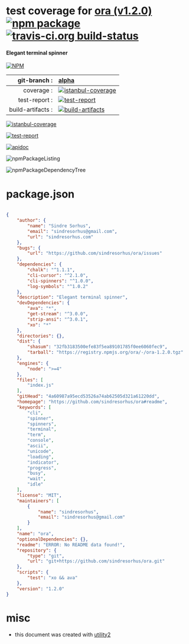 # test coverage for  [ora (v1.2.0)](https://github.com/sindresorhus/ora#readme)  [![npm package](https://img.shields.io/npm/v/npmtest-ora.svg?style=flat-square)](https://www.npmjs.org/package/npmtest-ora) [![travis-ci.org build-status](https://api.travis-ci.org/npmtest/node-npmtest-ora.svg)](https://travis-ci.org/npmtest/node-npmtest-ora)
#### Elegant terminal spinner

[![NPM](https://nodei.co/npm/ora.png?downloads=true)](https://www.npmjs.com/package/ora)

| git-branch : | [alpha](https://github.com/npmtest/node-npmtest-ora/tree/alpha)|
|--:|:--|
| coverage : | [![istanbul-coverage](https://npmtest.github.io/node-npmtest-ora/build/coverage.badge.svg)](https://npmtest.github.io/node-npmtest-ora/build/coverage.html/index.html)|
| test-report : | [![test-report](https://npmtest.github.io/node-npmtest-ora/build/test-report.badge.svg)](https://npmtest.github.io/node-npmtest-ora/build/test-report.html)|
| build-artifacts : | [![build-artifacts](https://npmtest.github.io/node-npmtest-ora/glyphicons_144_folder_open.png)](https://github.com/npmtest/node-npmtest-ora/tree/gh-pages/build)|

[![istanbul-coverage](https://npmtest.github.io/node-npmtest-ora/build/screenCapture.buildCustomOrg.browser.coverage.html.png)](https://npmtest.github.io/node-npmtest-ora/build/coverage.html/index.html)

[![test-report](https://npmtest.github.io/node-npmtest-ora/build/screenCapture.buildCustomOrg.browser.%252Fhome%252Ftravis%252Fbuild%252Fnpmtest%252Fnode-npmtest-ora%252Ftmp%252Fbuild%252Ftest-report.html.png)](https://npmtest.github.io/node-npmtest-ora/build/test-report.html)

[![apidoc](https://npmdoc.github.io/node-npmdoc-ora/build/screenCapture.buildApidoc.browser.%252Fhome%252Ftravis%252Fbuild%252Fnpmdoc%252Fnode-npmdoc-ora%252Ftmp%252Fbuild%252Fapidoc.html.png)](https://npmdoc.github.io/node-npmdoc-ora/build/apidoc.html)

![npmPackageListing](https://npmtest.github.io/node-npmtest-ora/build/screenCapture.npmPackageListing.svg)

![npmPackageDependencyTree](https://npmtest.github.io/node-npmtest-ora/build/screenCapture.npmPackageDependencyTree.svg)



# package.json

```json

{
    "author": {
        "name": "Sindre Sorhus",
        "email": "sindresorhus@gmail.com",
        "url": "sindresorhus.com"
    },
    "bugs": {
        "url": "https://github.com/sindresorhus/ora/issues"
    },
    "dependencies": {
        "chalk": "^1.1.1",
        "cli-cursor": "^2.1.0",
        "cli-spinners": "^1.0.0",
        "log-symbols": "^1.0.2"
    },
    "description": "Elegant terminal spinner",
    "devDependencies": {
        "ava": "*",
        "get-stream": "^3.0.0",
        "strip-ansi": "^3.0.1",
        "xo": "*"
    },
    "directories": {},
    "dist": {
        "shasum": "32fb3183500efe83f5ea89101785f0ee6060fec9",
        "tarball": "https://registry.npmjs.org/ora/-/ora-1.2.0.tgz"
    },
    "engines": {
        "node": ">=4"
    },
    "files": [
        "index.js"
    ],
    "gitHead": "4a60987a95ecd53526a74ab62505d321a61220dd",
    "homepage": "https://github.com/sindresorhus/ora#readme",
    "keywords": [
        "cli",
        "spinner",
        "spinners",
        "terminal",
        "term",
        "console",
        "ascii",
        "unicode",
        "loading",
        "indicator",
        "progress",
        "busy",
        "wait",
        "idle"
    ],
    "license": "MIT",
    "maintainers": [
        {
            "name": "sindresorhus",
            "email": "sindresorhus@gmail.com"
        }
    ],
    "name": "ora",
    "optionalDependencies": {},
    "readme": "ERROR: No README data found!",
    "repository": {
        "type": "git",
        "url": "git+https://github.com/sindresorhus/ora.git"
    },
    "scripts": {
        "test": "xo && ava"
    },
    "version": "1.2.0"
}
```



# misc
- this document was created with [utility2](https://github.com/kaizhu256/node-utility2)
